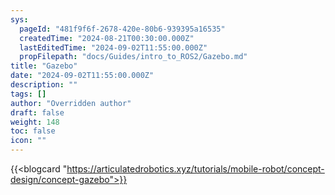 ```yaml
---
sys:
  pageId: "481f9f6f-2678-420e-80b6-939395a16535"
  createdTime: "2024-08-21T00:30:00.000Z"
  lastEditedTime: "2024-09-02T11:55:00.000Z"
  propFilepath: "docs/Guides/intro_to_ROS2/Gazebo.md"
title: "Gazebo"
date: "2024-09-02T11:55:00.000Z"
description: ""
tags: []
author: "Overridden author"
draft: false
weight: 148
toc: false
icon: ""
---
```


{{<blogcard "https://articulatedrobotics.xyz/tutorials/mobile-robot/concept-design/concept-gazebo">}}
